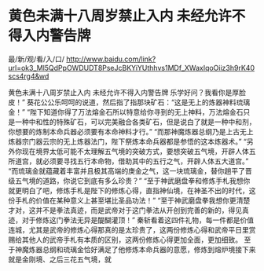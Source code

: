 # 黄色未满十八周岁禁止入内 未经允许不得入内警告牌

最/新/观/看/入/口/ http://www.baidu.com/link?url=ok3_Ml5QdPpOWDUDT8PseJcBKYiYUthhvs1MDf_XWaxIqoOiiz3h9rK40scs4rg4&wd

黄色未满十八周岁禁止入内 未经允许不得入内警告牌
乐学好问？我看你是厚脸皮！”
    葵花公公乐呵呵的说道，然后指了指那块矿石：“这是无上的炼器神料琉璃金！”
    “陛下知道你得了万法熔金石所以特意给你寻到的无上神料，万法熔金石只是一种中和性的特殊矿石，可以完美融合各类矿石，但是说白了就是一种中和剂，你想要的炼制本命兵器必须要有本命神料才行。”
    “而那神魔炼器总纲乃是上古无上炼器宗门器云宗的无上炼器法门，陛下祭炼本命兵器都是参悟的这本炼器术。”
    “另外你现在境界太低可能不太理解五气境的突破方式，要想突破五气境，开辟人体五所道宫，就必须要寻找五行本命物，借助其中的五行之气，开辟人体五大道宫。”
    “而琉璃金就蕴藏着丰富并且极其高端的庚金之气，这一块琉璃金，替你趟平了晋级五气境的道路，你说它到底有多么珍贵？”
    “至于神武磨盘拳和修炼手札我想你就更明白了吧，修炼手札是陛下的修炼心得，直指神仙境，在神圣不出的时代，这份手札的价值在某种意义上甚至堪比圣品功法！”
    “至于神武磨盘拳我想你更清楚才对，这并不是拳法真迹，而是武帝对于这门拳法从开创到完善的新的，得见真迹，对于修炼这门拳法无异是醍醐灌顶！”
    秦斩看着这四件礼物，每一件都是价值连城，尤其是武帝的修炼心得那真的是太珍贵了，这两份修炼心得和武帝平日里赏赐给其他人的武帝手札有本质的区别，这两份修炼心得更加全面，更加细致。
    至于神魔炼器总纲和琉璃金恰好满足了他修炼本命兵器的意愿，修炼到熔炉境接下来就是金刚境、之后三花五气境，就
